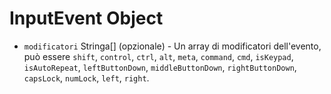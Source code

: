 # InputEvent Object

* `modificatori` Stringa[] (opzionale) - Un array di modificatori dell'evento, può essere `shift`, `control`, `ctrl`, `alt`, `meta`, `command`, `cmd`, `isKeypad`, `isAutoRepeat`, `leftButtonDown`, `middleButtonDown`, `rightButtonDown`, `capsLock`, `numLock`, `left`, `right`.
